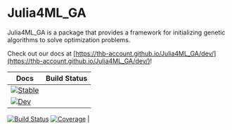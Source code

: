 # Julia4ML_GA
Julia4ML_GA is a package that provides a framework for initializing genetic algorithms to solve optimization problems.


Check out our docs at [https://thb-account.github.io/Julia4ML_GA/dev/](https://thb-account.github.io/Julia4ML_GA/dev/)!


|    Docs      | Build Status  |
| ------------ | ------------- |
| [![Stable](https://img.shields.io/badge/docs-stable-blue.svg)](https://THB-account.github.io/Julia4ML_GA.jl/stable/)
[![Dev](https://img.shields.io/badge/docs-dev-blue.svg)](https://THB-account.github.io/Julia4ML_GA.jl/dev/) |
[![Build Status](https://github.com/THB-account/Julia4ML_GA.jl/actions/workflows/CI.yml/badge.svg?branch=master)](https://github.com/THB-account/Julia4ML_GA.jl/actions/workflows/CI.yml?query=branch%3Amaster)
[![Coverage](https://codecov.io/gh/THB-account/Julia4ML_GA.jl/branch/master/graph/badge.svg)](https://codecov.io/gh/THB-account/Julia4ML_GA.jl) |
